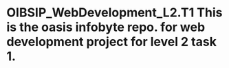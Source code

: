 # OIBSIP_WebDevelopment_L2.T1 This is the oasis infobyte repo. for web development project for level 2 task 1. 
